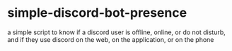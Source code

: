 # simple-discord-bot-presence
a simple script to know if a discord user is offline, online, or do not disturb, and if they use discord on the web, on the application, or on the phone
